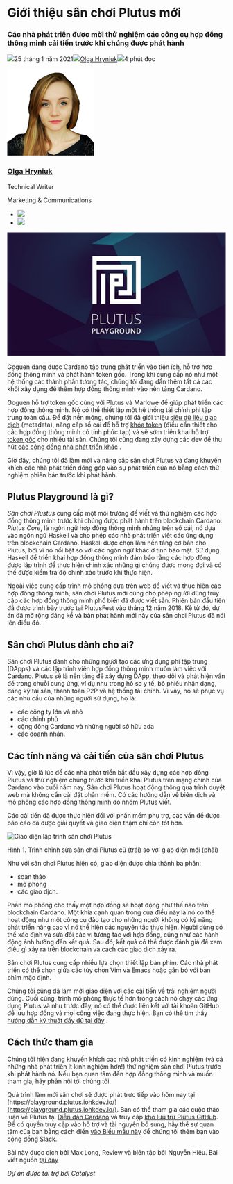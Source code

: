 # Giới thiệu sân chơi Plutus mới

### **Các nhà phát triển được mời thử nghiệm các công cụ hợp đồng thông minh cải tiến trước khi chúng được phát hành**

![](img/2021-01-25-introducing-the-new-plutus-playground.002.png)25 tháng 1 năm 2021![](img/2021-01-25-introducing-the-new-plutus-playground.002.png)[Olga Hryniuk](tmp//en/blog/authors/olga-hryniuk/page-1/)![](img/2021-01-25-introducing-the-new-plutus-playground.003.png)4 phút đọc

![Olga Hryniuk](img/2021-01-25-introducing-the-new-plutus-playground.004.png)[](tmp//en/blog/authors/olga-hryniuk/page-1/)

### [**Olga Hryniuk**](tmp//en/blog/authors/olga-hryniuk/page-1/)

Technical Writer

Marketing &amp; Communications

- ![](img/2021-01-25-introducing-the-new-plutus-playground.005.png)[](https://www.linkedin.com/in/olga-hryniuk-1094a3160/ "LinkedIn")
- ![](img/2021-01-25-introducing-the-new-plutus-playground.006.png)[](https://github.com/olgahryniuk "GitHub")

![Giới thiệu sân chơi Plutus mới](img/2021-01-25-introducing-the-new-plutus-playground.007.jpeg)

Goguen đang được Cardano tập trung phát triển vào tiện ích, hỗ trợ hợp đồng thông minh và phát hành token gốc. Trong khi cung cấp nó như một hệ thống các thành phần tương tác, chúng tôi đang dần thêm tất cả các khối xây dựng để thêm hợp đồng thông minh vào nền tảng Cardano.

Goguen hỗ trợ token gốc cùng với Plutus và Marlowe để giúp phát triển các hợp đồng thông minh. Nó có thể thiết lập một hệ thống tài chính phi tập trung toàn cầu. Để đặt nền móng, chúng tôi đã giới thiệu [siêu dữ liệu giao dịch](https://iohk.io/en/blog/posts/2020/11/03/getting-to-grips-with-metadata-on-cardano/) (metadata), nâng cấp sổ cái để hỗ trợ [khóa token](https://iohk.io/en/blog/posts/2020/12/02/goguen-brings-token-locking-to-cardano/) (điều cần thiết cho các hợp đồng thông minh có tính phức tạp) và sẽ sớm triển khai hỗ trợ [token gốc](https://developers.cardano.org/en/development-environments/native-tokens/native-tokens/) cho nhiều tài sản. Chúng tôi cũng đang xây dựng các dev để thu hút [các cộng đồng nhà phát triển khác](https://developers.cardano.org/) .

Giờ đây, chúng tôi đã làm mới và nâng cấp sân chơi Plutus và đang khuyến khích các nhà phát triển đóng góp vào sự phát triển của nó bằng cách thử nghiệm phiên bản trước khi phát hành.

## **Plutus Playground là gì?**

*Sân chơi Plustus* cung cấp một môi trường để viết và thử nghiệm các hợp đồng thông minh trước khi chúng được phát hành trên blockchain Cardano. *Plutus Core*, là ngôn ngữ hợp đồng thông minh nhúng trên sổ cái, nó dựa vào ngôn ngữ Haskell và cho phép các nhà phát triển viết các ứng dụng trên blockchain Cardano. Haskell được chọn làm nền tảng cơ bản cho Plutus, bởi vì nó nổi bật so với các ngôn ngữ  khác ở tính bảo mật. Sử dụng Haskell để triển khai hợp đồng thông minh đảm bảo rằng các hợp đồng được lập trình để thực hiện chính xác những gì chúng được mong đợi và có thể được kiểm tra độ chính xác trước khi thực hiện.

Ngoài việc cung cấp trình mô phỏng dựa trên web để viết và thực hiện các hợp đồng thông minh, sân chơi Plutus mới cũng cho phép người dùng truy cập các hợp đồng thông minh phổ biến đã được viết sẵn. Phiên bản đầu tiên đã được trình bày trước tại PlutusFest vào tháng 12 năm 2018. Kể từ đó, dự án đã mở rộng đáng kể và bản phát hành mới này của sân chơi Plutus đã nói lên điều đó.

## **Sân chơi Plutus dành cho ai?**

Sân chơi Plutus dành cho những người tạo các ứng dụng phi tập trung (DApps) và các lập trình viên hợp đồng thông minh muốn làm việc với Cardano. Plutus sẽ là nền tảng để xây dựng DApp, theo dõi và phát hiện vấn đề trong chuỗi cung ứng, ví dụ như trong hồ sơ y tế, bỏ phiếu nhận dạng, đăng ký tài sản, thanh toán P2P và hệ thống tài chính. Vì vậy, nó sẽ phục vụ các nhu cầu của những người sử dụng, họ là:

- các công ty lớn và nhỏ
- các chính phủ
- cộng đồng Cardano và những người sở hữu ada
- các doanh nhân.

## **Các tính năng và cải tiến của sân chơi Plutus**

Vì vậy, giờ là lúc để các nhà phát triển bắt đầu xây dựng các hợp đồng Plutus và thử nghiệm chúng trước khi triển khai Plutus trên mạng chính của Cardano vào cuối năm nay. Sân chơi Plutus hoạt động thông qua trình duyệt web mà không cần cài đặt phần mềm. Có các hướng dẫn về biên dịch và mô phỏng các hợp đồng thông minh do nhóm Plutus viết.

Các cải tiến đã được thực hiện đối với phần mềm phụ trợ, các vấn đề được báo cáo đã được giải quyết và giao diện thậm chí còn tốt hơn.

![Giao diện lập trình sân chơi Plutus](img/2021-01-25-introducing-the-new-plutus-playground.008.png)

Hình 1. Trình chỉnh sửa sân chơi Plutus cũ (trái) so với giao diện mới (phải)

Như với sân chơi Plutus hiện có, giao diện được chia thành ba phần:

- soạn thảo
- mô phỏng
- các giao dịch.

Phần mô phỏng cho thấy một hợp đồng sẽ hoạt động như thế nào trên blockchain Cardano. Một khía cạnh quan trọng của điều này là nó có thể hoạt động như một công cụ đào tạo cho những người không có kỹ năng phát triển nâng cao vì nó thể hiện các nguyên tắc thực hiện. Người dùng có thể xác định và sửa đổi các ví tương tác với hợp đồng, cũng như các hành động ảnh hưởng đến kết quả. Sau đó, kết quả có thể được đánh giá để xem điều gì xảy ra trên blockchain và cách các giao dịch xảy ra.

Sân chơi Plutus cung cấp nhiều lựa chọn thiết lập bàn phím. Các nhà phát triển có thể chọn giữa các tùy chọn Vim và Emacs hoặc gắn bó với bàn phím mặc định.

Chúng tôi cũng đã làm mới giao diện với các cải tiến về trải nghiệm người dùng. Cuối cùng, trình mô phỏng thực tế hơn trong cách nó chạy các ứng dụng Plutus và như trước đây, nó có thể được liên kết với tài khoản GitHub để lưu hợp đồng và mọi công việc đang thực hiện. Bạn có thể tìm thấy [hướng dẫn kỹ thuật đầy đủ tại đây](https://youtu.be/DhRS-JvoCw8) .

## **Cách thức tham gia**

Chúng tôi hiện đang khuyến khích các nhà phát triển có kinh nghiệm (và cả những nhà phát triển ít kinh nghiệm hơn!) thử nghiệm sân chơi Plutus trước khi phát hành nó. Nếu bạn quan tâm đến hợp đồng thông minh và muốn tham gia, hãy phản hồi tới chúng tôi.

Quá trình làm mới sân chơi sẽ được phát trực tiếp vào hôm nay tại [https://playground.plutus.iohkdev.io/](https://playground.plutus.iohkdev.io/). Bạn có thể tham gia các cuộc thảo luận về Plutus tại [Diễn đàn Cardano](https://forum.cardano.org/c/developers/cardano-plutus/148) và truy cập [kho lưu trữ Plutus GitHub](https://github.com/input-output-hk/plutus). Để có quyền truy cập vào hỗ trợ và tài nguyên bổ sung, hãy thể sự quan tâm của bạn bằng cách điền [vào Biểu mẫu này](https://input-output.typeform.com/to/gQ0t9ep5) để chúng tôi thêm bạn vào cộng đồng Slack.

Bài này được dịch bởi Max Long, Review và biên tập bởi Nguyễn Hiệu. Bài viết nguồn [tại đây](https://iohk.io/en/blog/posts/2021/01/25/introducing-the-new-plutus-playground/) 

*Dự án được tài trợ bởi Catalyst*
